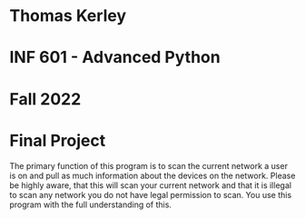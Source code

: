 # Thomas Kerley
# INF 601 - Advanced Python
# Fall 2022
# Final Project

The primary function of this program is to scan the current network a user is on and pull as much information about the devices on the network.
Please be highly aware, that this will scan your current network and that it is illegal to scan any network you do not have legal permission
to scan. You use this program with the full understanding of this. 